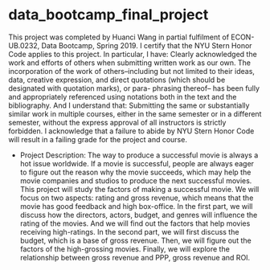 # data_bootcamp_final_project

   This project was completed by Huanci Wang in partial fulfilment of ECON-UB.0232, Data Bootcamp, Spring 2019. I certify that the NYU Stern Honor Code applies to this project. In particular, I have: 
Clearly acknowledged the work and efforts of others when submitting written work as our own. The incorporation of the work of others–including but not limited to their ideas, data, creative expression, and direct quotations (which should be designated with quotation marks), or para- phrasing thereof– has been fully and appropriately referenced using notations both in the text and the bibliography. 
And I understand that: 
    Submitting the same or substantially similar work in multiple courses, either in the same semester or in a different semester, without the express approval of all instructors is strictly forbidden. 
I acknowledge that a failure to abide by NYU Stern Honor Code will result in a failing grade for the project and course. 


* Project Description:
    The way to produce a successful movie is always a hot issue worldwide. If a movie is successful, people are always eager to figure out the reason why the movie succeeds, which may help the movie companies and studios to produce the next successful movies. This project will study the factors of making a successful movie. We will focus on two aspects: rating and gross revenue, which means that the movie has good feedback and high box-office. In the first part, we will discuss how the directors, actors, budget, and genres will influence the rating of the movies. And we will find out the factors that help movies receiving high-ratings. In the second part, we will first discuss the budget, which is a base of gross revenue. Then, we will figure out the factors of the high-grossing movies. Finally, we will explore the relationship between gross revenue and PPP, gross revenue and ROI.
